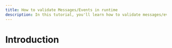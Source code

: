 ```yaml
---
title: How to validate Messages/Events in runtime
description: In this tutorial, you'll learn how to validate messages/events in AsyncAPI in runtime.
---
```


# Introduction